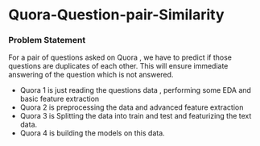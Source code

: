 # Quora-Question-pair-Similarity
### Problem Statement
For a pair of questions asked on Quora , we have to predict if those questions are duplicates of each other. This will ensure immediate answering of the question which is not answered.
 - Quora 1 is just reading the questions data , performing some EDA and basic feature extraction
 - Quora 2 is preprocessing the data and advanced feature extraction
 - Quora 3 is Splitting the data into train and test and featurizing the text data.
 - Quora 4 is building the models on this data.
